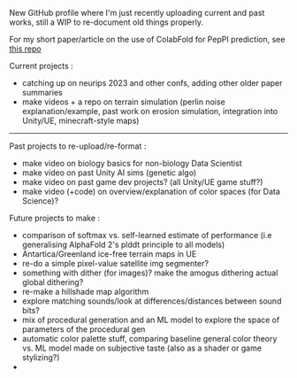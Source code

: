 New GitHub profile where I'm just recently uploading current and past works, still a WIP to re-document old things properly.

For my short paper/article on the use of ColabFold for PepPI prediction, see [this repo](https://github.com/yoann-ba/ColabFold_PepPI_files)

Current projects :
- catching up on neurips 2023 and other confs, adding other older paper summaries
- make videos + a repo on terrain simulation (perlin noise explanation/example, past work on erosion simulation, integration into Unity/UE, minecraft-style maps)

----

Past projects to re-upload/re-format : 
- make video on biology basics for non-biology Data Scientist
- make video on past Unity AI sims (genetic algo)
- make video on past game dev projects? (all Unity/UE game stuff?)
- make video (+code) on overview/explanation of color spaces (for Data Science)?

Future projects to make : 
- comparison of softmax vs. self-learned estimate of performance (i.e generalising AlphaFold 2's plddt principle to all models)
- Antartica/Greenland ice-free terrain maps in UE
- re-do a simple pixel-value satellite img segmenter?
- something with dither (for images)? make the amogus dithering actual global dithering?
- re-make a hillshade map algorithm
- explore matching sounds/look at differences/distances between sound bits?
- mix of procedural generation and an ML model to explore the space of parameters of the procedural gen
- automatic color palette stuff, comparing baseline general color theory vs. ML model made on subjective taste (also as a shader or game stylizing?)
- 


